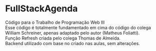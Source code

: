 # FullStackAgenda

Código para o Trabalho de Programação Web III <br/>
Esse código é totalmente fundamentado em cima do código do colega William Schreiner, apenas adaptado pelo autor (Matheus Foliatti). <br/>
Função Refresh criada pelo colega Thomas de Almeida. <br/>
Backend utilizado com base no criado nas aulas, sem alterações. 